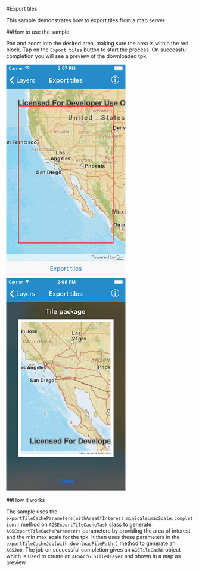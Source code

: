 #Export tiles

This sample demonstrates how to export tiles from a map server

##How to use the sample

Pan and zoom into the desired area, making sure the area is within the red block. Tap on the `Export tiles` button to start the process. On successful completion you will see a preview of the downloaded tpk.

![](image1.png)
![](image2.png)

##How it works

The sample uses the `exportTileCacheParameters(withAreaOfInterest:minScale:maxScale:completion:)` method on `AGSExportTileCacheTask` class to generate `AGSExportTileCacheParameters` parameters by providing the area of interest and the min max scale for the tpk. It then uses these parameters in the `exportTileCacheJob(with:downloadFilePath:)` method to generate an `AGSJob`. The job on successful completion gives an `AGSTileCache` object which is used to create an `AGSArcGISTiledLayer` and shown in a map as preview.





